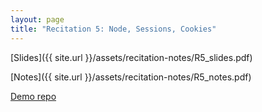 ```yaml
---
layout: page
title: "Recitation 5: Node, Sessions, Cookies"
---
```


[Slides]({{ site.url }}/assets/recitation-notes/R5_slides.pdf)

[Notes]({{ site.url }}/assets/recitation-notes/R5_notes.pdf)

[Demo repo](https://github.com/61040-fa22/rec5)